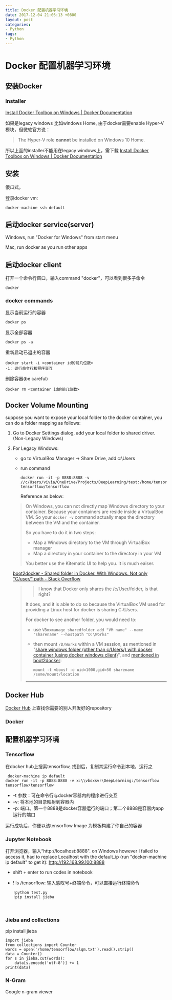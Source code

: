 ```yaml
---
title: Docker 配置机器学习环境
date: 2017-12-04 21:05:13 +0800
layout: post
categories:
- Python
tags:
- Python
---
```


# Docker 配置机器学习环境

## 安装Docker

### Installer

[Install Docker Toolbox on Windows | Docker Documentation](https://docs.docker.com/toolbox/toolbox_install_windows/)

如果是legacy windows 比如windows Home, 由于docker需要enable Hyper-V模块，但微软官方说：

> The Hyper-V role **cannot** be installed on Windows 10 Home.

所以上面的installer不能用在legacy windows上，需下载 [Install Docker Toolbox on Windows | Docker Documentation](https://docs.docker.com/toolbox/toolbox_install_windows/)

## 安装

傻瓜式。

登录docker vm:

```
docker-machine ssh default
```



## 启动docker service(server)

Windows, run "Docker for Windows" from start menu

Mac, run docker as you run other apps

## 启动docker client

打开一个命令行窗口，输入command "docker"，可以看到很多子命令

```
docker
```

### docker commands

显示当前运行的容器

```
docker ps
```

显示全部容器

```
docker ps -a
```

重新启动已退出的容器

```
docker start -i <container id的前几位数>
-i: 运行命令行和程序交互
```

删除容器(be careful)

```
docker rm <container id的前几位数>
```

## Docker Volume Mounting

suppose you want to expose your local folder to the docker container, you can do a folder mapping as follows:

1. Go to Docker Settings dialog, add your local folder to shared driver. (Non-Legacy Windows)

2. For Legacy Windows:

   - go to VirtualBox Manager -> Share Drive, add c:\Users

   - run command

     ```
     docker run -it -p 8888:8888 -v //c/Users/vivia/OneDrive/Projects/DeepLearning/test:/home/tensorflow tensorflow/tensorflow
     ```

     Reference as below:

   >  On Windows, you can not directly map Windows directory to your container. Because your containers are reside inside a VirtualBox VM. So your `docker -v` command actually maps the directory between the VM and the container.
   >
   >  So you have to do it in two steps:
   >
   >  - Map a Windows directory to the VM through VirtualBox manager
   >  - Map a directory in your container to the directory in your VM
   >
   >  You better use the Kitematic UI to help you. It is much eaiser.

   [boot2docker - Shared folder in Docker. With Windows. Not only "C/user/" path - Stack Overflow](https://stackoverflow.com/questions/33966225/shared-folder-in-docker-with-windows-not-only-c-user-path)

   > > I know that Docker only shares the /c/User/folder, is that right?
   >
   > It does, and it is able to do so because the VirtualBox VM used for providing a Linux host for docker is sharing C:\Users.
   >
   > For docker to see another folder, you would need to:
   >
   > - use `VBoxmanage sharedfolder add "VM name" --name "sharename" --hostpath "D:\Works"`
   >
   > - then mount `/D/Works` within a VM session, as mentioned in "[share windows folder (other than c/Users/) with docker container (using docker windows client)](https://stackoverflow.com/a/33935328/6309)", and [mentioned in boot2docker](https://github.com/boot2docker/boot2docker/blob/master/README.md#virtualbox-guest-additions):
   >
   >   ```
   >   mount -t vboxsf -o uid=1000,gid=50 sharename /some/mount/location
   >
   >   ```
   >
   > ------

## Docker Hub

[Docker Hub](https://hub.docker.com/) 上查找你需要的别人开发好的repository

### Docker 

## 配置机器学习环境

### Tensorflow

在docker hub上搜索tensorflow, 找到后，复制其运行命令到本地，运行之

```
 docker-machine ip default
docker run -it -p 8888:8888 -v x:\\vboxsvr\DeepLearning:/tensorflow tensorflow/tensorflow
```

* -t 参数：可在命令行与docker容器内的程序进行交互
* -v: 将本地的目录映射到容器内
* -p: 端口。第一个8888是docker容器运行的端口；第二个8888是容器内app运行的端口

运行成功后，你便以该tensorflow Image 为模板构建了你自己的容器

### Jupyter Notebook

打开浏览器，输入“http://localhost:8888". on Windows however I failed to access it, had to replace Localhost with the default_ip (run "docker-machine ip default" to get it): http://192.168.99.100:8888

* shift + enter to run codes in notebook

* ! ls /tensorflow: 输入感叹号+终端命令，可以直接运行终端命令

  ```
  !python test.py
  !pip install jieba
  ```

  ​

### Jieba and collections

pip install jieba

```
import jieba
from collections import Counter
words = open('/home/tensorflow/slqm.txt').read().strip()
data = Counter()
for s in jieba.cut(words):
    data[s.encode('utf-8')] += 1
print(data)
```

### N-Gram

Google n-gram viewer